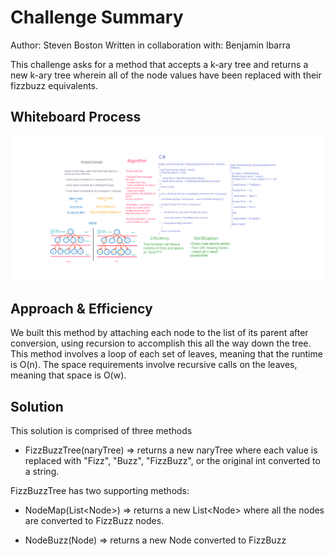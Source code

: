 # Challenge Summary

Author: Steven Boston
Written in collaboration with: Benjamin Ibarra

This challenge asks for a method that accepts a k-ary tree and returns a new k-ary tree wherein all of the node values have been replaced with their fizzbuzz equivalents. 

## Whiteboard Process

![C18WhiteBoard](C18WhiteBoard.png)

## Approach & Efficiency

We built this method by attaching each node to the list of its parent after conversion, using recursion to accomplish this all the way down the tree. This method involves a loop of each set of leaves, meaning that the runtime is O(n). The space requirements involve recursive calls on the leaves, meaning that space is O(w).

## Solution

This solution is comprised of three methods

- FizzBuzzTree(naryTree<int>) => returns a new naryTree<string> where each value is replaced with "Fizz", "Buzz", "FizzBuzz", or the original int converted to a string.

FizzBuzzTree has two supporting methods:

- NodeMap(List<Node<int>>) => returns a new List<Node<string>> where all the nodes are converted to FizzBuzz nodes.

- NodeBuzz(Node<int>) => returns a new Node<string> converted to FizzBuzz
